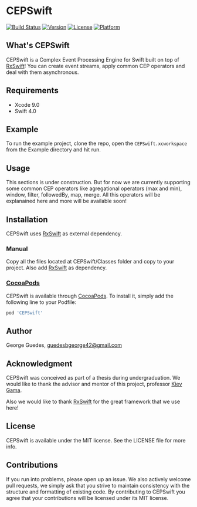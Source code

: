 # CEPSwift

[![Build Status](https://travis-ci.com/RxCEP/CEPSwift.svg?branch=master)](https://travis-ci.com/RxCEP/CEPSwift)
[![Version](https://img.shields.io/cocoapods/v/CEPSwift.svg?style=flat)](http://cocoapods.org/pods/CEPSwift)
[![License](https://img.shields.io/cocoapods/l/CEPSwift.svg?style=flat)](http://cocoapods.org/pods/CEPSwift)
[![Platform](https://img.shields.io/cocoapods/p/CEPSwift.svg?style=flat)](http://cocoapods.org/pods/CEPSwift)

## What's CEPSwift

CEPSwift is a Complex Event Processing Engine for Swift built on top of [RxSwift](https://github.com/ReactiveX/RxSwift)! You can create event streams, apply common CEP operators and deal with them asynchronous.

## Requirements

* Xcode 9.0
* Swift 4.0

## Example

To run the example project, clone the repo, open the  `CEPSwift.xcworkspace` from the Example directory and hit run.

## Usage

This sections is under construction. But for now we are currently supporting some common CEP operators like agregational operators (max and min), window, filter, followedBy, map, merge. All this operators will be explanained here  and more will be available soon!

## Installation

CEPSwift uses [RxSwift](https://github.com/ReactiveX/RxSwift) as external dependency.

### Manual

Copy all the files located at CEPSwift/Classes folder and copy to your project. Also add [RxSwift](https://github.com/ReactiveX/RxSwift) as dependency.

### [CocoaPods](http://cocoapods.org)

CEPSwift is available through [CocoaPods](http://cocoapods.org). To install
it, simply add the following line to your Podfile:

```ruby
pod 'CEPSwift'
```

## Author

George Guedes, guedesbgeorge42@gmail.com

## Acknowledgment

CEPSwift was conceived as part of a thesis during undergraduation. We would like to thank the advisor and mentor of this project, professor [Kiev Gama](http://cin.ufpe.br/~kiev/).

Also we would like to thank [RxSwift](https://github.com/ReactiveX/RxSwift) for the great framework that we use here!

## License

CEPSwift is available under the MIT license. See the LICENSE file for more info.

## Contributions

If you run into problems, please open up an issue. We also actively welcome pull requests, we simply ask that you strive to maintain consistency with the structure and formatting of existing code. By contributing to CEPSwift you agree that your contributions will be licensed under its MIT license.

